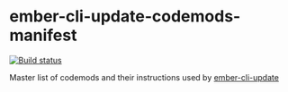 # ember-cli-update-codemods-manifest

[![Build status](https://ci.appveyor.com/api/projects/status/h4qxyasxo2nsrd10/branch/main?svg=true)](https://ci.appveyor.com/project/ember-cli/ember-cli-update-codemods-manifest/branch/main)

Master list of codemods and their instructions used by [ember-cli-update](https://github.com/ember-cli/ember-cli-update)
